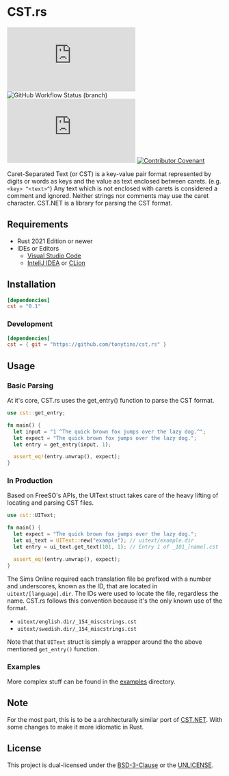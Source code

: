 # CST.rs

[![GitHub license](https://img.shields.io/github/license/tonytins/cst.rs)](https://github.com/tonytins/cst.rs/blob/main/LICENSE) ![GitHub Workflow Status (branch)](https://img.shields.io/github/workflow/status/tonytins/cst.rs/Rust/main) ![GitHub commit activity](https://img.shields.io/github/commit-activity/w/tonytins/cst.rs)  [![Contributor Covenant](https://img.shields.io/badge/Contributor%20Covenant-v2.0%20adopted-ff69b4.svg)](code_of_conduct.md)

Caret-Separated Text (or CST) is a key-value pair format represented by digits or words as keys and the value as text enclosed between carets. (e.g. ``<key> ^<text>^``) Any text which is not enclosed with carets is considered a comment and ignored. Neither strings nor comments may use the caret character. CST.NET is a library for parsing the CST format.

## Requirements

- Rust 2021 Edition or newer
- IDEs or Editors
  - [Visual Studio Code](https://code.visualstudio.com/)
  - [InteliJ IDEA](https://www.jetbrains.com/idea/) or [CLion](https://www.jetbrains.com/clion/)

## Installation

```toml
[dependencies]
cst = "0.1"
```

### Development

```toml
[dependencies]
cst = { git = "https://github.com/tonytins/cst.rs" }
```

## Usage

### Basic Parsing

At it's core, CST.rs uses the get_entry() function to parse the CST format.

```rust
use cst::get_entry;

fn main() {
  let input = "1 ^The quick brown fox jumps over the lazy dog.^";
  let expect = "The quick brown fox jumps over the lazy dog.";
  let entry = get_entry(input, 1);

  assert_eq!(entry.unwrap(), expect);
}
```

### In Production

Based on FreeSO's APIs, the UIText struct takes care of the heavy lifting of locating and parsing CST files.

```rust
use cst::UIText;

fn main() {
  let expect = "The quick brown fox jumps over the lazy dog.";
  let ui_text = UIText::new("example"); // uitext/example.dir
  let entry = ui_text.get_text(101, 1); // Entry 1 of _101_[name].cst

  assert_eq!(entry.unwrap(), expect);
}
```

The Sims Online required each translation file be prefixed with a number and underscores, known as the ID, that are located in ``uitext/[language].dir``. The IDs were used to locate the file, regardless the name. CST.rs follows this convention because it's the only known use of the format.

- ``uitext/english.dir/_154_miscstrings.cst``
- ``uitext/swedish.dir/_154_miscstrings.cst``

Note that that ``UIText`` struct is simply a wrapper around the the above mentioned ``get_entry()`` function.

### Examples

More complex stuff can be found in the [examples](./examples) directory.

## Note

For the most part, this is to be a architecturally similar port of [CST.NET](https://github.com/tonytins/cst.rs). With some changes to make it more idiomatic in Rust.

## License

This project is dual-licensed under the [BSD-3-Clause](COPYING) or the [UNLICENSE](UNLICENSE).

